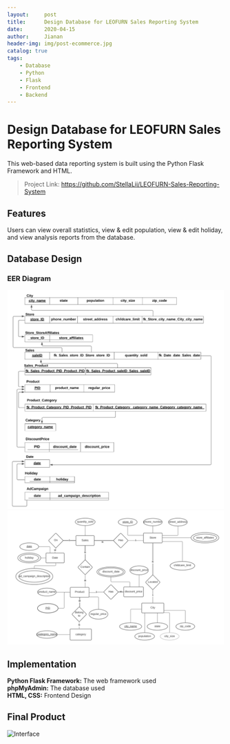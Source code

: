 ```yaml
---
layout:     post
title:      Design Database for LEOFURN Sales Reporting System
date:       2020-04-15
author:     Jianan
header-img: img/post-ecommerce.jpg
catalog: true
tags:
    - Database
    - Python
    - Flask
    - Frontend
    - Backend
---
```


# Design Database for LEOFURN Sales Reporting System
This web-based data reporting system is built using the Python Flask Framework and HTML.
>Project Link: https://github.com/StellaLii/LEOFURN-Sales-Reporting-System

## Features
Users can view overall statistics, view & edit population, view & edit holiday, and view analysis reports from the database.

## Database Design
### EER Diagram
<!-- ![Kiku](https://github.com/StellaLii/MarkDown-Photos/blob/master/LEOFURN/2.jpg) -->
![Kiku](/picture/LEOFURN/2.jpg)
![Kiku](/picture/LEOFURN/3.jpg)

<!-- ![Kiku](https://github.com/StellaLii/MarkDown-Photos/blob/master/LEOFURN/3.jpg) -->

## Implementation
**Python Flask Framework:** The web framework used \
**phpMyAdmin:** The database used \
**HTML, CSS:**  Frontend Design

## Final Product
<img width="1650" alt="Interface" src="https://github.gatech.edu/storage/user/40466/files/26fcb980-9f57-11eb-97ea-1cd61daafbd2">







 
